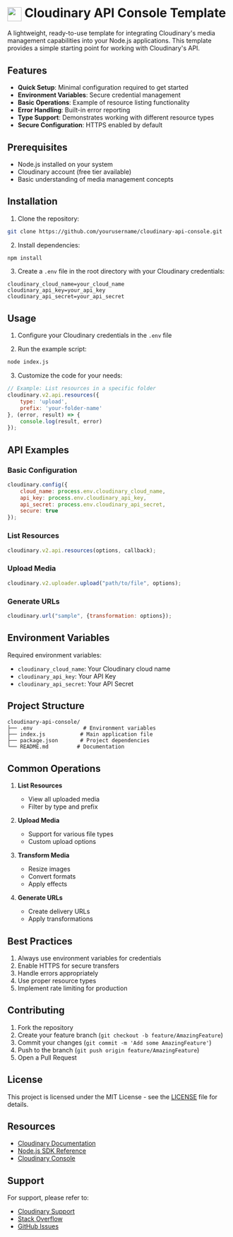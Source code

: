 # <img src="https://www.drupal.org/files/project-images/logo_191.png" width="32" height="32" style="vertical-align: middle"> Cloudinary API Console Template

A lightweight, ready-to-use template for integrating Cloudinary's media management capabilities into your Node.js applications. This template provides a simple starting point for working with Cloudinary's API.

## Features

- **Quick Setup**: Minimal configuration required to get started
- **Environment Variables**: Secure credential management
- **Basic Operations**: Example of resource listing functionality
- **Error Handling**: Built-in error reporting
- **Type Support**: Demonstrates working with different resource types
- **Secure Configuration**: HTTPS enabled by default

## Prerequisites

- Node.js installed on your system
- Cloudinary account (free tier available)
- Basic understanding of media management concepts

## Installation

1. Clone the repository:
```bash
git clone https://github.com/yourusername/cloudinary-api-console.git
```

2. Install dependencies:
```bash
npm install
```

3. Create a `.env` file in the root directory with your Cloudinary credentials:
```env
cloudinary_cloud_name=your_cloud_name
cloudinary_api_key=your_api_key
cloudinary_api_secret=your_api_secret
```

## Usage

1. Configure your Cloudinary credentials in the `.env` file

2. Run the example script:
```bash
node index.js
```

3. Customize the code for your needs:
```javascript
// Example: List resources in a specific folder
cloudinary.v2.api.resources({
    type: 'upload',
    prefix: 'your-folder-name'
}, (error, result) => { 
    console.log(result, error)
});
```

## API Examples

### Basic Configuration
```javascript
cloudinary.config({
    cloud_name: process.env.cloudinary_cloud_name,
    api_key: process.env.cloudinary_api_key,
    api_secret: process.env.cloudinary_api_secret,
    secure: true
});
```

### List Resources
```javascript
cloudinary.v2.api.resources(options, callback);
```

### Upload Media
```javascript
cloudinary.v2.uploader.upload("path/to/file", options);
```

### Generate URLs
```javascript
cloudinary.url("sample", {transformation: options});
```

## Environment Variables

Required environment variables:
- `cloudinary_cloud_name`: Your Cloudinary cloud name
- `cloudinary_api_key`: Your API Key
- `cloudinary_api_secret`: Your API Secret

## Project Structure

```
cloudinary-api-console/
├── .env                # Environment variables
├── index.js           # Main application file
├── package.json       # Project dependencies
└── README.md         # Documentation
```

## Common Operations

1. **List Resources**
   - View all uploaded media
   - Filter by type and prefix

2. **Upload Media**
   - Support for various file types
   - Custom upload options

3. **Transform Media**
   - Resize images
   - Convert formats
   - Apply effects

4. **Generate URLs**
   - Create delivery URLs
   - Apply transformations

## Best Practices

1. Always use environment variables for credentials
2. Enable HTTPS for secure transfers
3. Handle errors appropriately
4. Use proper resource types
5. Implement rate limiting for production

## Contributing

1. Fork the repository
2. Create your feature branch (`git checkout -b feature/AmazingFeature`)
3. Commit your changes (`git commit -m 'Add some AmazingFeature'`)
4. Push to the branch (`git push origin feature/AmazingFeature`)
5. Open a Pull Request

## License

This project is licensed under the MIT License - see the [LICENSE](LICENSE) file for details.

## Resources

- [Cloudinary Documentation](https://cloudinary.com/documentation)
- [Node.js SDK Reference](https://cloudinary.com/documentation/node_integration)
- [Cloudinary Console](https://console.cloudinary.com/)

## Support

For support, please refer to:
- [Cloudinary Support](https://support.cloudinary.com/)
- [Stack Overflow](https://stackoverflow.com/questions/tagged/cloudinary)
- [GitHub Issues](https://github.com/yourusername/cloudinary-api-console/issues)
